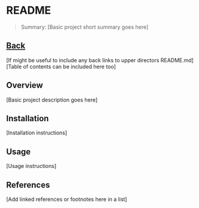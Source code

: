 # README

> Summary: [Basic project short summary goes here]

## [Back](../README.md)

[If might be useful to include any back links to upper directors README.md]
[Table of contents can be included here too]

## Overview

[Basic project description goes here]

## Installation

[Installation instructions]

## Usage

[Usage instructions]

## References

[Add linked references or footnotes here in a list]
